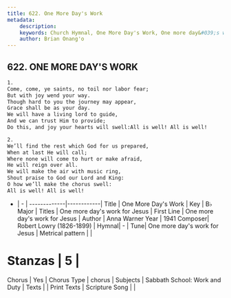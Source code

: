 ```yaml
---
title: 622. One More Day's Work
metadata:
    description: 
    keywords: Church Hymnal, One More Day's Work, One more day&#039;s work for Jesus, One more day's work for Jesus
    author: Brian Onang'o
---
```



## 622. ONE MORE DAY'S WORK

```txt
1.
Come, come, ye saints, no toil nor labor fear;
But with joy wend your way.
Though hard to you the journey may appear,
Grace shall be as your day.
We will have a living lord to guide,
And we can trust Him to provide;
Do this, and joy your hearts will swell:All is well! All is well!

2.
We’ll find the rest which God for us prepared,
When at last He will call;
Where none will come to hurt or make afraid,
He will reign over all.
We will make the air with music ring,
Shout praise to God our Lord and King:
O how we’ll make the chorus swell:
All is well! All is well!
```

- |   -  |
-------------|------------|
Title | One More Day's Work |
Key | B♭ Major |
Titles | One more day's work for Jesus |
First Line | One more day&#039;s work for Jesus |
Author | Anna Warner
Year | 1941
Composer| Robert Lowry (1826-1899) |
Hymnal|  - |
Tune| One more day&#039;s work for Jesus |
Metrical pattern | |
# Stanzas | 5 |
Chorus | Yes |
Chorus Type | chorus |
Subjects | Sabbath School: Work and Duty |
Texts |  |
Print Texts | 
Scripture Song |  |
  
